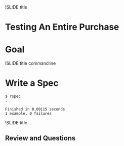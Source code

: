 !SLIDE title

# Testing An Entire Purchase

# Goal

!SLIDE title commandline

# Write a Spec

```
$ rspec
.

Finished in 0.00115 seconds
1 example, 0 failures
```

!SLIDE title

## Review and Questions